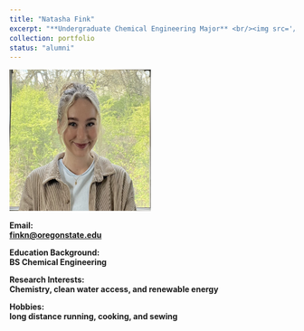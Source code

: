 ```yaml
---
title: "Natasha Fink"
excerpt: "**Undergraduate Chemical Engineering Major** <br/><img src='/images/NatashaFink.jpg' width='250' height='250'>"
collection: portfolio
status: "alumni"
---
```


<img src='/images/NatashaFink.jpg' width='250' height='250'>

**Email:** <br/>
**finkn@oregonstate.edu**

**Education Background:** <br/>
**BS Chemical Engineering** <br/>

**Research Interests:** <br/>
**Chemistry, clean water access, and renewable energy**

**Hobbies:** <br/>
**long distance running, cooking, and sewing**
